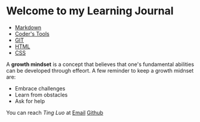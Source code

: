 # Welcome to my Learning Journal

 * [Markdown](https://masonrybits.github.io/learning_journal/learning_markdown)
* [Coder's Tools](https://masonrybits.github.io/learning_journal/coder_tools)
* [GIT](https://masonrybits.github.io/learning_journal/git)
* [HTML](https://masonrybits.github.io/learning_journal/HTML)
* [CSS](https://masonrybits.github.io/learning_journal/CSS)

A **growth mindset** is a concept that believes that one's fundamental abilities can be developed through effeort. A few reminder to keep a growth midnset are:

* Embrace challenges
* Learn from obstacles
* Ask for help

You can reach *Ting Luo* at
[Email](tin831@gmail.com)
[Github](https://masonrybits.github.io/learning_journal/)
